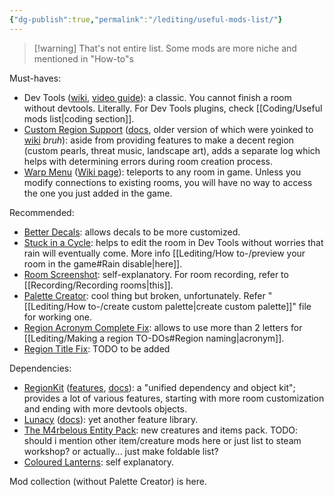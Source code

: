 ```yaml
---
{"dg-publish":true,"permalink":"/lediting/useful-mods-list/"}
---
```


> [!warning] That's not entire list. Some mods are more niche and mentioned in "How-to"s

Must-haves:
- Dev Tools ([wiki](https://rainworldmodding.miraheze.org/wiki/Dev_Tools), [video guide](https://www.youtube.com/watch?v=ggpKX6IJVFg)): a classic. You cannot finish a room without devtools. Literally.
For Dev Tools plugins, check [[Coding/Useful mods list\|coding section]]. 
- [Custom Region Support](https://steamcommunity.com/sharedfiles/filedetails/?id=2941565790) ([docs](https://github.com/Bro748/Custom-Regions/tree/dp-release), older version of which were yoinked to [wiki](https://rainworldmodding.miraheze.org/wiki/Custom_Regions_Support) *bruh*): aside from providing features to make a decent region (custom pearls, threat music, landscape art), adds a separate log which helps with determining errors during room creation process. 
- [Warp Menu](https://steamcommunity.com/sharedfiles/filedetails/?id=2920446893) ([Wiki page](https://rainworldmodding.miraheze.org/wiki/Warp)): teleports to any room in game. Unless you modify connections to existing rooms, you will have no way to access the one you just added in the game.

Recommended:
- [Better Decals](https://steamcommunity.com/sharedfiles/filedetails/?id=3241776574): allows decals to be more customized. 
- [Stuck in a Cycle](https://steamcommunity.com/sharedfiles/filedetails/?id=3035801552): helps to edit the room in Dev Tools without worries that rain will eventually come. More info [[Lediting/How to-/preview your room in the game#Rain disable\|here]].
- [Room Screenshot](https://steamcommunity.com/sharedfiles/filedetails/?id=3125783486): self-explanatory. For room recording, refer to [[Recording/Recording rooms\|this]].
- [Palette Creator](https://steamcommunity.com/sharedfiles/filedetails/?id=2959458351): cool thing but broken, unfortunately. Refer "[[Lediting/How to-/create custom palette\|create custom palette]]" file for working one.
- [Region Acronym Complete Fix](https://steamcommunity.com/sharedfiles/filedetails/?id=3412393061): allows to use more than 2 letters for [[Lediting/Making a region TO-DOs#Region naming\|acronym]].
- [Region Title Fix](https://steamcommunity.com/sharedfiles/filedetails/?id=2998885818): TODO to be added

Dependencies:
- [RegionKit](https://steamcommunity.com/sharedfiles/filedetails/?id=2920439476) ([features](https://github.com/Rain-World-Modding/RegionKit/blob/main/README.md), [docs](https://github.com/Rain-World-Modding/RegionKit/tree/main/docs)): a "unified dependency and object kit"; provides a lot of various features, starting with more room customization and ending with more devtools objects. 
- [Lunacy](https://steamcommunity.com/sharedfiles/filedetails/?id=2930814260) ([docs](https://github.com/Nacu0021/Lunacy)): yet another feature library. 
- [The M4rbelous Entity Pack](https://steamcommunity.com/sharedfiles/filedetails/?id=3311812030): new creatures and items pack. 
TODO: should i mention other item/creature mods here or just list to steam workshop?
or actually... just make foldable list?
- [Coloured Lanterns](https://steamcommunity.com/sharedfiles/filedetails/?id=3401635588):  self explanatory. 


Mod collection (without Palette Creator) is here. 